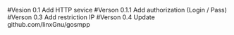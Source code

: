 #Vesion 0.1
Add HTTP sevice
#Verson 0.1.1
Add authorization (Login / Pass)
#Verson 0.3
Add restriction IP
#Verson 0.4
Update github.com/linxGnu/gosmpp
